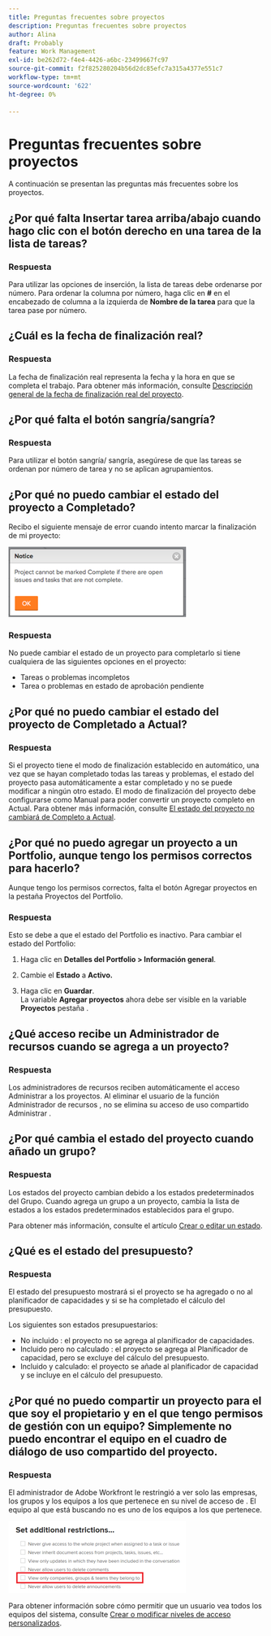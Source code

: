 ```yaml
---
title: Preguntas frecuentes sobre proyectos
description: Preguntas frecuentes sobre proyectos
author: Alina
draft: Probably
feature: Work Management
exl-id: be262d72-f4e4-4426-a6bc-23499667fc97
source-git-commit: f2f825280204b56d2dc85efc7a315a4377e551c7
workflow-type: tm+mt
source-wordcount: '622'
ht-degree: 0%

---
```


# Preguntas frecuentes sobre proyectos

A continuación se presentan las preguntas más frecuentes sobre los proyectos.

## ¿Por qué falta Insertar tarea arriba/abajo cuando hago clic con el botón derecho en una tarea de la lista de tareas?

### Respuesta

Para utilizar las opciones de inserción, la lista de tareas debe ordenarse por número. Para ordenar la columna por número, haga clic en **#** en el encabezado de columna a la izquierda de **Nombre de la tarea** para que la tarea pase por número.

## ¿Cuál es la fecha de finalización real?

### Respuesta

La fecha de finalización real representa la fecha y la hora en que se completa el trabajo. Para obtener más información, consulte [Descripción general de la fecha de finalización real del proyecto](../../../manage-work/projects/planning-a-project/project-actual-completion-date.md).

## ¿Por qué falta el botón sangría/sangría?

### Respuesta

Para utilizar el botón sangría/ sangría, asegúrese de que las tareas se ordenan por número de tarea y no se aplican agrupamientos.

## ¿Por qué no puedo cambiar el estado del proyecto a Completado?

Recibo el siguiente mensaje de error cuando intento marcar la finalización de mi proyecto:

![Project_FAQ_Complete_Error_message.png](assets/project-faq-complete-error-message-350x138.png)

### Respuesta

No puede cambiar el estado de un proyecto para completarlo si tiene cualquiera de las siguientes opciones en el proyecto:

* Tareas o problemas incompletos
* Tarea o problemas en estado de aprobación pendiente

## ¿Por qué no puedo cambiar el estado del proyecto de Completado a Actual?

### Respuesta

Si el proyecto tiene el modo de finalización establecido en automático, una vez que se hayan completado todas las tareas y problemas, el estado del proyecto pasa automáticamente a estar completado y no se puede modificar a ningún otro estado. El modo de finalización del proyecto debe configurarse como Manual para poder convertir un proyecto completo en Actual. Para obtener más información, consulte [El estado del proyecto no cambiará de Completo a Actual](../../../manage-work/projects/tips-tricks-and-troubleshooting/project-status-does-not-change-from-complete-to-current.md).

## ¿Por qué no puedo agregar un proyecto a un Portfolio, aunque tengo los permisos correctos para hacerlo?

Aunque tengo los permisos correctos, falta el botón Agregar proyectos en la pestaña Proyectos del Portfolio.

### Respuesta

Esto se debe a que el estado del Portfolio es inactivo. Para cambiar el estado del Portfolio:

1. Haga clic en **Detalles del Portfolio > Información general**.
1. Cambie el **Estado** a **Activo.**

1. Haga clic en **Guardar**.\
   La variable **Agregar proyectos** ahora debe ser visible en la variable **Proyectos** pestaña .

## ¿Qué acceso recibe un Administrador de recursos cuando se agrega a un proyecto?

### Respuesta

Los administradores de recursos reciben automáticamente el acceso Administrar a los proyectos. Al eliminar el usuario de la función Administrador de recursos , no se elimina su acceso de uso compartido Administrar .

## ¿Por qué cambia el estado del proyecto cuando añado un grupo?

### Respuesta

Los estados del proyecto cambian debido a los estados predeterminados del Grupo. Cuando agrega un grupo a un proyecto, cambia la lista de estados a los estados predeterminados establecidos para el grupo.

Para obtener más información, consulte el artículo [Crear o editar un estado](../../../administration-and-setup/customize-workfront/creating-custom-status-and-priority-labels/create-or-edit-a-status.md).

## ¿Qué es el estado del presupuesto?

### Respuesta

El estado del presupuesto mostrará si el proyecto se ha agregado o no al planificador de capacidades y si se ha completado el cálculo del presupuesto.

Los siguientes son estados presupuestarios:

* No incluido : el proyecto no se agrega al planificador de capacidades.
* Incluido pero no calculado : el proyecto se agrega al Planificador de capacidad, pero se excluye del cálculo del presupuesto.
* Incluido y calculado: el proyecto se añade al planificador de capacidad y se incluye en el cálculo del presupuesto.

## ¿Por qué no puedo compartir un proyecto para el que soy el propietario y en el que tengo permisos de gestión con un equipo? Simplemente no puedo encontrar el equipo en el cuadro de diálogo de uso compartido del proyecto.

### Respuesta

El administrador de Adobe Workfront le restringió a ver solo las empresas, los grupos y los equipos a los que pertenece en su nivel de acceso de . El equipo al que está buscando no es uno de los equipos a los que pertenece.

![](assets/view-only-team-groups-companies-they-belong-to-350x141.png)

Para obtener información sobre cómo permitir que un usuario vea todos los equipos del sistema, consulte [Crear o modificar niveles de acceso personalizados](../../../administration-and-setup/add-users/configure-and-grant-access/create-modify-access-levels.md).
